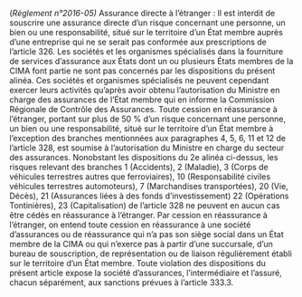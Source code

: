 (_Règlement n°2016-05)_ Assurance directe à l’étranger :
Il est interdit de souscrire une assurance directe d’un risque concernant une personne, un bien ou une responsabilité, situé sur le territoire d’un État membre auprès d’une entreprise qui ne se serait pas conformée aux prescriptions de l’article 326. Les sociétés et les organismes spécialisés dans la fourniture de services d’assurance aux États dont un ou plusieurs États membres de la CIMA font partie ne sont pas concernés par les dispositions du présent alinéa. Ces sociétés et organismes spécialisés ne peuvent cependant exercer leurs activités qu’après avoir obtenu l’autorisation du Ministre en charge des assurances de l’État membre qui en informe la Commission Régionale de Contrôle des Assurances.
Toute cession en réassurance à l’étranger, portant sur plus de 50 % d’un risque concernant une personne, un bien ou une responsabilité, situé sur le territoire d’un État membre à l’exception des branches mentionnées aux paragraphes 4, 5, 6, 11 et 12 de l’article 328, est soumise à l’autorisation du Ministre en charge du secteur des assurances.
Nonobstant les dispositions du 2e alinéa ci-dessus, les risques relevant des branches 1 (Accidents), 2 (Maladie), 3 (Corps de véhicules terrestres autres que ferroviaires), 10 (Responsabilité civiles véhicules terrestres automoteurs), 7 (Marchandises transportées), 20 (Vie, Décès), 21 (Assurances liées à des fonds d’investissement) 22 (Opérations Tontinières), 23 (Capitalisation) de l’article 328 ne peuvent en aucun cas être cédés en réassurance à l’étranger.
Par cession en réassurance à l’étranger, on entend toute cession en réassurance à une société d’assurances ou de réassurance qui n’a pas son siège social dans un État membre de la CIMA ou qui n’exerce pas à partir d’une succursale, d’un bureau de souscription, de représentation ou de liaison régulièrement établi sur le territoire d’un État membre.
Toute violation des dispositions du présent article expose la société d’assurances, l’intermédiaire et l’assuré, chacun séparément, aux sanctions prévues à l’article 333.3.